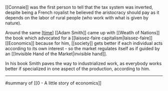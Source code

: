 [[Connaie]] was the first person to tell that the tax system was inverted, despite being a French royalist he believed the aristocracy should pay as it depends on the labor of rural people (who work with what is given by nature).

Around the same [[time]](?) [[Adam Smith]] came up with [[Weatlh of Nations]] the book which advocated for a [[laissez-faire capitalism|laissez-faire]] [[Economics]] because for him, [[society]] gets better if each individual acts according to its own interest - so the market regulates itself as if guided by an [[Invisible Hand of the Market|invisible hand]].

In his book Smith paves the way to industrialized work, as everybody works better if specialized in one aspect of the production, according to him.

---

#summary of [[0 - A little story of economics]]
